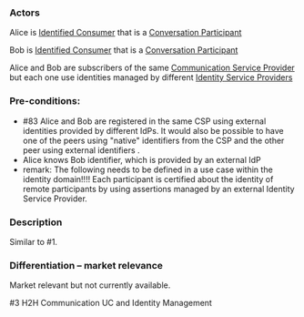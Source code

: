 ### Actors

Alice is [Identified Consumer](https://github.com/reTHINK-project/use-cases/blob/master/docs/D1.1/business-models/business-roles.md#identified-service-consumer) that is a [Conversation Participant](https://github.com/reTHINK-project/use-cases/blob/master/docs/D1.1/business-models/business-roles.md#conversation--communication-participant)

Bob is [Identified Consumer](https://github.com/reTHINK-project/use-cases/blob/master/docs/D1.1/business-models/business-roles.md#identified-service-consumer) that is a [Conversation Participant](https://github.com/reTHINK-project/use-cases/blob/master/docs/D1.1/business-models/business-roles.md#conversation--communication-participant)

Alice and Bob are subscribers of the same [Communication Service Provider](https://github.com/reTHINK-project/use-cases/blob/master/docs/D1.1/business-models/business-roles.md#communication-service-provider-csp) but each one use identities managed by different [Identity Service Providers](../blob/master/docs/D1.1/business-models/business-roles.md#identity-service-provider) 
### Pre-conditions:
- #83 Alice and Bob are registered in the same CSP using external identities provided by different IdPs. It would also be possible to have one of the peers using "native" identifiers from the CSP and the other peer using external identifiers .
- Alice knows Bob identifier, which is provided by an external IdP
- remark: The following needs to be defined in a use case within the identity domain!!!! 
  Each participant is certified about the identity of remote participants by using assertions managed by an external Identity Service Provider.
### Description

Similar to #1. 
### Differentiation – market relevance

Market relevant but not currently available. 

#3 H2H Communication UC and Identity Management
